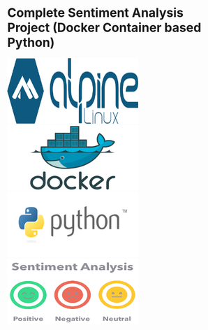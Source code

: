 # Complete Sentiment Analysis Project (Docker Container based Python)
<picture>
  <img alt="alpine linux" src="https://github.com/kavindatk/sentiment_analysis_docker_based/blob/main/images/alpine.png" width="300" height="150">
</picture>


<picture>
  <img alt="docker" src="https://github.com/kavindatk/sentiment_analysis_docker_based/blob/main/images/docker.png" width="300" height="150">
</picture>

<picture>
  <img alt="pythonlogo" src="https://github.com/kavindatk/sentiment_analysis_docker_based/blob/main/images/python.png" width="300" height="150">
</picture>

<picture>
  <img alt="sentiment" src="https://github.com/kavindatk/sentiment_analysis_docker_based/blob/main/images/sentiment.png" width="300" height="150">
</picture>

